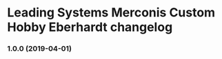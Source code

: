 Leading Systems Merconis Custom Hobby Eberhardt changelog
===========================================

### 1.0.0 (2019-04-01)
